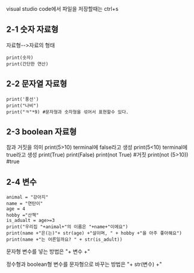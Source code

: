 visual studio code에서 파일을 저장할때는 ctrl+s
## 2-1 숫자 자료형
자료형-->자료의 형태

    print(숫자)
    print(간단한 연산)
## 2-2 문자열 자료형
    print('풍선')
    print("나비")
    print("ㅋ"*9) #문자형과 숫자형을 섞어서 표현할수 있다.
## 2-3 boolean 자료형
참과 거짓을 의미
    print(5>10)
terminal에 false라고 생성
    print(5<10)
terminal에 true라고 생성
    print(True)
    print(False)
    print(not True) #거짓
    print(not (5>10)) #true
## 2-4 변수
    animal = "강아지"
    name = "연탄이"
    age = 4
    hobby ="산책"
    is_adualt = age>=3
    print("우리집 "+animal+"의 이름은 "+name+"이에요")
    print(name +"은(는)"+ str(age) +"살이며, " + hobby +"을 아주 좋아해요")
    print(name +"는 어른일까요? " + str(is_adult))

문자형 변수를 넣는 방법은 "+ 변수 +"

정수형과 boolean형 변수를 문자형으로 바꾸는 방법은 "+ str(변수) +"
    
